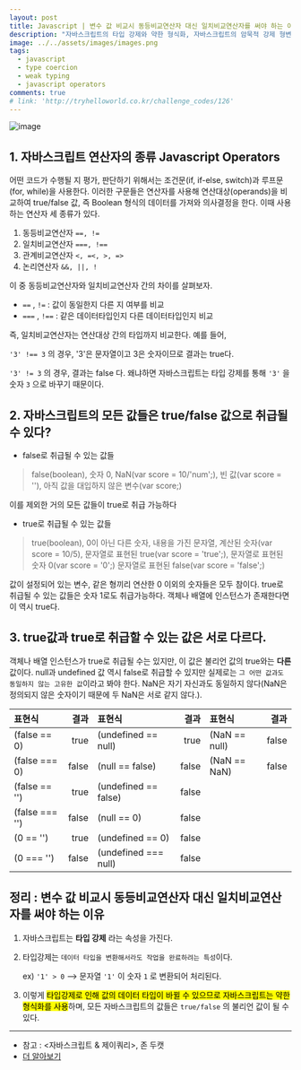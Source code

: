 ```yaml
---
layout: post
title: Javascript | 변수 값 비교시 동등비교연산자 대신 일치비교연산자를 써야 하는 이유
description: "자바스크립트의 타입 강제와 약한 형식화, 자바스크립트의 암묵적 강제 형변환 Javascript type coercion and weak typing"
image: ../../assets/images/images.png
tags:
  - javascript
  - type coercion
  - weak typing
  - javascript operators
comments: true
# link: 'http://tryhelloworld.co.kr/challenge_codes/126'
---
```


![image](../../assets/images/images.png)

## 1. 자바스크립트 연산자의 종류 Javascript Operators

어떤 코드가 수행될 지 평가, 판단하기 위해서는 조건문(if, if-else, switch)과 루프문(for, while)을 사용한다. 이러한 구문들은 연산자를 사용해 연산대상(operands)을 비교하여 true/false 값, 즉 Boolean 형식의 데이터를 가져와 의사결정을 한다. 이때 사용하는 연산자 세 종류가 있다.

1. 동등비교연산자 `==, !=` 
2. 일치비교연산자 `===, !==` 
3. 관계비교연산자 `<, =<, >, =>` 
4. 논리연산자 `&&, ||, !`

이 중 동등비교연산자와 일치비교연산자 간의 차이를 살펴보자.

-  `==` , `!=` : 값이 동일한지 다른 지 여부를 비교
-  `===` , `!==` : 같은 데이터타입인지 다른 데이터타입인지 비교

즉, 일치비교연산자는 연산대상 간의 타입까지 비교한다.
예를 들어,

 `'3' !== 3` 의 경우, '3'은 문자열이고 3은 숫자이므로 결과는 true다.

 `'3' != 3` 의 경우, 결과는 false 다. 왜냐하면 자바스크립트는 타입 강제를 통해 `'3'` 을 숫자 `3` 으로 바꾸기 때문이다.

## 2. 자바스크립트의 모든 값들은 true/false 값으로 취급될 수 있다?

* false로 취급될 수 있는 값들

> false(boolean), 숫자 0, NaN(var score = 10/'num';), 빈 값(var score = ''), 아직 값을 대입하지 않은 변수(var score;)

이를 제외한 거의 모든 값들이 true로 취급 가능하다

* true로 취급될 수 있는 값들

> true(boolean), 0이 아닌 다른 숫자, 내용을 가진 문자열, 계산된 숫자(var score = 10/5), 문자열로 표현된 true(var score = 'true';), 문자열로 표현된 숫자 0(var score = '0';) 문자열로 표현된 false(var score = 'false';)

값이 설정되어 있는 변수, 같은 형끼리 연산한 0 이외의 숫자들은 모두 참이다. true로 취급될 수 있는 값들은 숫자 1로도 취급가능하다. 객체나 배열에 인스턴스가 존재한다면 이 역시 true다.

## 3.  true값과 true로 취급할 수 있는 값은 서로 다르다.

객체나 배열 인스턴스가 true로 취급될 수는 있지만, 이 값은 불리언 값의 true와는 **다른** 값이다.
null과 undefined 값 역시 false로 취급할 수 있지만 실제로는 `그 어떤 값과도 동일하지 않는 고유한 값`이라고 봐야 한다. NaN은 자기 자신과도 동일하지 않다(NaN은 정의되지 않은 숫자이기 때문에 두 NaN은 서로 같지 않다.).

|표현식|결과|표현식|결과|표현식|결과|
|:--|--:|:--|--:|:--|--:|
|(false == 0)|true|(undefined == null)|true|(NaN == null)|false|
|(false === 0)|false|(null == false)|false|(NaN == NaN)|false|
|(false == '')|true|(undefined == false)|false|
|(false === '')|false|(null == 0)|false|
|(0 == '')|true|(undefined == 0)|false|
|(0 === '')|false|(undefined === null)|false|

## 정리 : 변수 값 비교시 동등비교연산자 대신 일치비교연산자를 써야 하는 이유

1. 자바스크립트는 **타입 강제** 라는 속성을 가진다.
2. 타입강제는 `데이터 타입을 변환해서라도 작업을 완료하려는 특성`이다.

	ex) `'1' > 0` —> 문자열 `'1'` 이 숫자 `1` 로 변환되어 처리된다.

3. 이렇게 <mark>타입강제로 인해 값의 데이터 타입이 바뀔 수 있으므로 자바스크립트는 약한 형식화를 사용</mark>하며, 모든 자바스크립트의 값들은 `true/false` 의 불리언 값이 될 수 있다.

---

- 참고 : <자바스크립트 & 제이쿼리>, 존 두캣
- [더 알아보기](https://www.slideshare.net/senxation/ss-16791882)